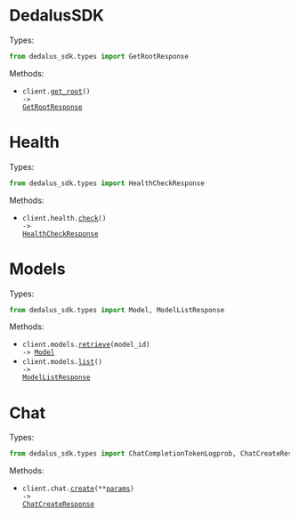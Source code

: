 # DedalusSDK

Types:

```python
from dedalus_sdk.types import GetRootResponse
```

Methods:

- <code title="get /">client.<a href="./src/dedalus_sdk/_client.py">get_root</a>() -> <a href="./src/dedalus_sdk/types/get_root_response.py">GetRootResponse</a></code>

# Health

Types:

```python
from dedalus_sdk.types import HealthCheckResponse
```

Methods:

- <code title="get /health">client.health.<a href="./src/dedalus_sdk/resources/health.py">check</a>() -> <a href="./src/dedalus_sdk/types/health_check_response.py">HealthCheckResponse</a></code>

# Models

Types:

```python
from dedalus_sdk.types import Model, ModelListResponse
```

Methods:

- <code title="get /v1/models/{model_id}">client.models.<a href="./src/dedalus_sdk/resources/models.py">retrieve</a>(model_id) -> <a href="./src/dedalus_sdk/types/model.py">Model</a></code>
- <code title="get /v1/models">client.models.<a href="./src/dedalus_sdk/resources/models.py">list</a>() -> <a href="./src/dedalus_sdk/types/model_list_response.py">ModelListResponse</a></code>

# Chat

Types:

```python
from dedalus_sdk.types import ChatCompletionTokenLogprob, ChatCreateResponse
```

Methods:

- <code title="post /v1/chat">client.chat.<a href="./src/dedalus_sdk/resources/chat.py">create</a>(\*\*<a href="src/dedalus_sdk/types/chat_create_params.py">params</a>) -> <a href="./src/dedalus_sdk/types/chat_create_response.py">ChatCreateResponse</a></code>
